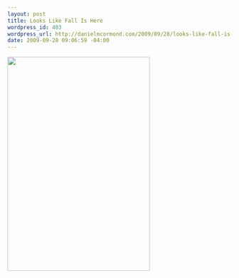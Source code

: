```yaml
--- 
layout: post
title: Looks Like Fall Is Here
wordpress_id: 403
wordpress_url: http://danielmcormond.com/2009/09/28/looks-like-fall-is-here/
date: 2009-09-28 09:06:59 -04:00
---
```

<a href="http://danielmcormond.com/wp-content/uploads/2009/09/p_480_320_31D8718C-EB27-47EF-BDF3-C3CEBE4645CF.jpeg"><img class="alignnone size-full wp-image-364" src="http://danielmcormond.com/wp-content/uploads/2009/09/p_480_320_31D8718C-EB27-47EF-BDF3-C3CEBE4645CF.jpeg" alt="" width="320" height="480" /></a>
